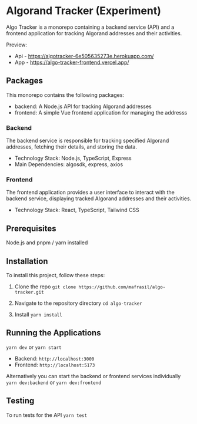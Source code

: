 # Algorand Tracker (Experiment)

Algo Tracker is a monorepo containing a backend service (API) and a frontend application for tracking Algorand addresses and their activities.

Preview:
- Api - https://algotracker-6e505635273e.herokuapp.com/
- App - https://algo-tracker-frontend.vercel.app/

## Packages
This monorepo contains the following packages:

- backend: A Node.js API for tracking Algorand addresses
- frontend: A simple Vue frontend application for managing the addresss

### Backend
The backend service is responsible for tracking specified Algorand addresses, fetching their details, and storing the data.

- Technology Stack: Node.js, TypeScript, Express
- Main Dependencies: algosdk, express, axios

### Frontend
The frontend application provides a user interface to interact with the backend service, displaying tracked Algorand addresses and their activities.

- Technology Stack: React, TypeScript, Tailwind CSS

## Prerequisites
Node.js and pnpm / yarn installed

## Installation
To install this project, follow these steps:

1. Clone the repo
`git clone https://github.com/mafrasil/algo-tracker.git`

2. Navigate to the repository directory
`cd algo-tracker`

3. Install
`yarn install`

## Running the Applications
`yarn dev` or `yarn start`

- Backend: `http://localhost:3000`
- Frontend: `http://localhost:5173`

Alternatively you can start the backend or frontend services individually `yarn dev:backend` or `yarn dev:frontend`

## Testing
To run tests for the API
`yarn test`